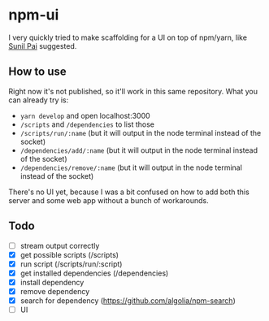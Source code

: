 # npm-ui

I very quickly tried to make scaffolding for a UI on top of npm/yarn, like [Sunil Pai](https://twitter.com/threepointone/status/948559739826376704) suggested.

## How to use

Right now it's not published, so it'll work in this same repository. What you can already try is:

* `yarn develop` and open localhost:3000
* `/scripts` and `/dependencies` to list those
* `/scripts/run/:name` (but it will output in the node terminal instead of the socket)
* `/dependencies/add/:name` (but it will output in the node terminal instead of the socket)
* `/dependencies/remove/:name` (but it will output in the node terminal instead of the socket)

There's no UI yet, because I was a bit confused on how to add both this server and some web app without a bunch of workarounds.

## Todo

* [ ] stream output correctly
* [x] get possible scripts (/scripts)
* [x] run script (/scripts/run/:script)
* [x] get installed dependencies (/dependencies)
* [x] install dependency
* [x] remove dependency
* [x] search for dependency (https://github.com/algolia/npm-search)
* [ ] UI

